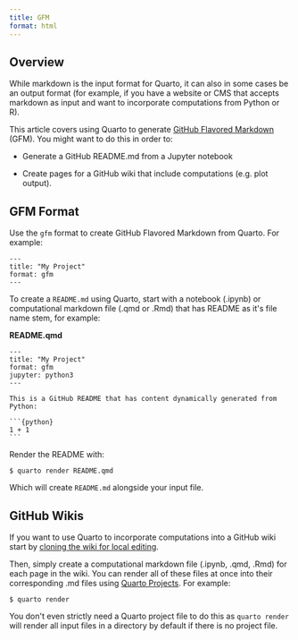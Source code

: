 ```yaml
---
title: GFM
format: html
---
```


## Overview

While markdown is the input format for Quarto, it can also in some cases be an output format (for example, if you have a website or CMS that accepts markdown as input and want to incorporate computations from Python or R).

This article covers using Quarto to generate [GitHub Flavored Markdown](https://github.github.com/gfm/) (GFM). You might want to do this in order to:

-   Generate a GitHub README.md from a Jupyter notebook

-   Create pages for a GitHub wiki that include computations (e.g. plot output).

## GFM Format

Use the `gfm` format to create GitHub Flavored Markdown from Quarto. For example:

``` {.yaml}
---
title: "My Project"
format: gfm
---
```

To create a `README.md` using Quarto, start with a notebook (.ipynb) or computational markdown file (.qmd or .Rmd) that has README as it's file name stem, for example:

**README.qmd**

```` {.python}
---
title: "My Project"
format: gfm
jupyter: python3
---

This is a GitHub README that has content dynamically generated from Python:
  
```{python}
1 + 1
```
````

Render the README with:

``` {.bash}
$ quarto render README.qmd
```

Which will create `README.md` alongside your input file.

## GitHub Wikis

If you want to use Quarto to incorporate computations into a GitHub wiki start by [cloning the wiki for local editing](https://docs.github.com/en/communities/documenting-your-project-with-wikis/adding-or-editing-wiki-pages#adding-or-editing-wiki-pages-locally).

Then, simply create a computational markdown file (.ipynb, .qmd, .Rmd) for each page in the wiki. You can render all of these files at once into their corresponding .md files using [Quarto Projects](../getting-started/quarto-projects.md). For example:

``` {.bash}
$ quarto render
```

You don't even strictly need a Quarto project file to do this as `quarto render` will render all input files in a directory by default if there is no project file.
